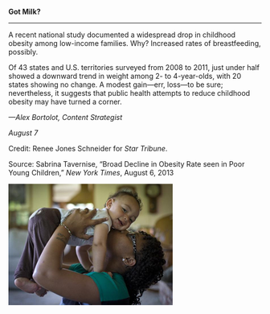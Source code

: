 **Got Milk?**

****

A recent national study documented a widespread drop in childhood obesity among low-income families. Why? Increased rates of breastfeeding, possibly.

Of 43 states and U.S. territories surveyed from 2008 to 2011, just under half showed a downward trend in weight among 2- to 4-year-olds, with 20 states showing no change. A modest gain—err, loss—to be sure; nevertheless, it suggests that public health attempts to reduce childhood obesity may have turned a corner. 

*—Alex Bortolot, Content Strategist*

*August 7*

Credit: Renee Jones Schneider for *Star Tribune*.  

Source: Sabrina Tavernise, “Broad Decline in Obesity Rate seen in Poor Young Children,” *New York Times*, August 6, 2013

![](../images/Bortolot_Newsflash_Breastfding8.7-1.png)
